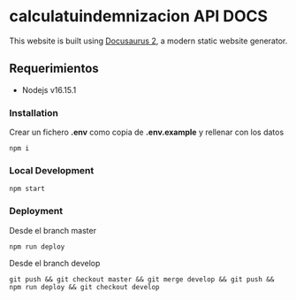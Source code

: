 # calculatuindemnizacion API DOCS

This website is built using [Docusaurus 2](https://docusaurus.io/), a modern static website generator.

## Requerimientos

- Nodejs v16.15.1

### Installation

Crear un fichero **.env** como copia de **.env.example** y rellenar con los datos

```
npm i
```

### Local Development

```
npm start
```

### Deployment

Desde el branch master

```
npm run deploy
```

Desde el branch develop

```
git push && git checkout master && git merge develop && git push && npm run deploy && git checkout develop 
```

